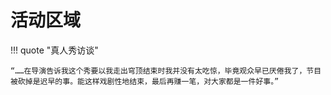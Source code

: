 # 活动区域
!!! quote "真人秀访谈"

    “……在导演告诉我这个秀要以我走出穹顶结束时我并没有太吃惊，毕竟观众早已厌倦我了，节目被砍掉是迟早的事。能这样戏剧性地结束，最后再赚一笔，对大家都是一件好事。”


